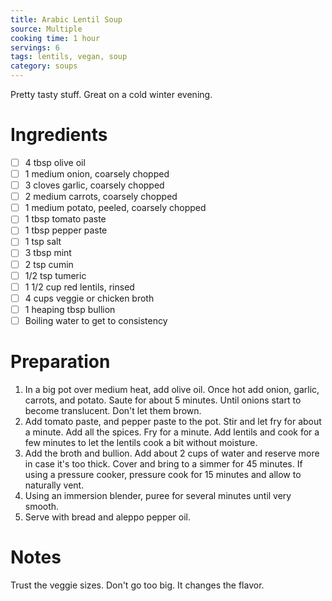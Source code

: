 ```yaml
---
title: Arabic Lentil Soup
source: Multiple
cooking time: 1 hour
servings: 6
tags: lentils, vegan, soup
category: soups
---
```


Pretty tasty stuff. Great on a cold winter evening.

Ingredients
===========

* [ ] 4 tbsp olive oil
* [ ] 1 medium onion, coarsely chopped
* [ ] 3 cloves garlic, coarsely chopped
* [ ] 2 medium carrots, coarsely chopped
* [ ] 1 medium potato, peeled, coarsely chopped
* [ ] 1 tbsp tomato paste
* [ ] 1 tbsp pepper paste
* [ ] 1 tsp salt
* [ ] 3 tbsp mint
* [ ] 2 tsp cumin
* [ ] 1/2 tsp tumeric
* [ ] 1 1/2 cup red lentils, rinsed
* [ ] 4 cups veggie or chicken broth
* [ ] 1 heaping tbsp bullion
* [ ] Boiling water to get to consistency

Preparation
===========
1. In a big pot over medium heat, add olive oil. Once hot add onion, garlic, carrots, and potato. Saute for about 5 minutes. Until onions start to become translucent. Don't let them brown.
2. Add tomato paste, and pepper paste to the pot. Stir and let fry for about a minute. Add all the spices. Fry for a minute. Add lentils and cook for a few minutes to let the lentils cook a bit without moisture.
3. Add the broth and bullion. Add about 2 cups of water and reserve more in case it's too thick. Cover and bring to a simmer for 45 minutes. If using a pressure cooker, pressure cook for 15 minutes and allow to naturally vent.
4. Using an immersion blender, puree for several minutes until very smooth.
5. Serve with bread and aleppo pepper oil.

Notes
=====

Trust the veggie sizes. Don't go too big. It changes the flavor.
